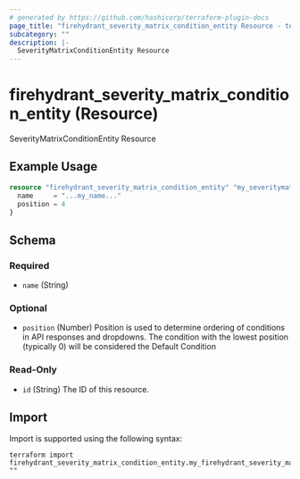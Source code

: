 ```yaml
---
# generated by https://github.com/hashicorp/terraform-plugin-docs
page_title: "firehydrant_severity_matrix_condition_entity Resource - terraform-provider-firehydrant"
subcategory: ""
description: |-
  SeverityMatrixConditionEntity Resource
---
```


# firehydrant_severity_matrix_condition_entity (Resource)

SeverityMatrixConditionEntity Resource

## Example Usage

```terraform
resource "firehydrant_severity_matrix_condition_entity" "my_severitymatrix_conditionentity" {
  name     = "...my_name..."
  position = 4
}
```

<!-- schema generated by tfplugindocs -->
## Schema

### Required

- `name` (String)

### Optional

- `position` (Number) Position is used to determine ordering of conditions in API responses and dropdowns. The condition with the lowest position (typically 0) will be considered the Default Condition

### Read-Only

- `id` (String) The ID of this resource.

## Import

Import is supported using the following syntax:

```shell
terraform import firehydrant_severity_matrix_condition_entity.my_firehydrant_severity_matrix_condition_entity ""
```
